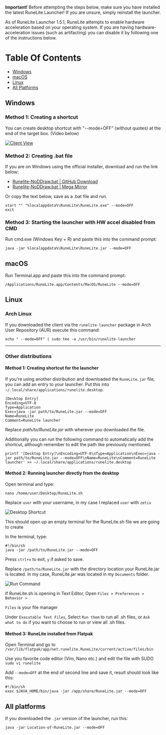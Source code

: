 **Important!** Before attempting the steps below, make sure you have installed the latest RuneLite Launcher! If you are unsure, simply reinstall the launcher.

As of RuneLite Launcher 1.5.1, RuneLite attempts to enable hardware acceleration based on your operating system. If you are having hardware-acceleration issues (such as artifacting) you can disable it by following one of the instructions below.

# Table Of Contents
- [Windows](#windows)
- [macOS](#macos)
- [Linux](#linux)
- [All Platforms](#all-platforms)

## Windows

### Method 1: Creating a shortcut

You can create desktop shortcut with "--mode=OFF" (without quotes) at the end of the target box. (Video below)

[![Client View](https://thumbs.gfycat.com/DamagedWealthyKoalabear-size_restricted.gif)](https://gfycat.com/DamagedWealthyKoalabear)

### Method 2: Creating .bat file

If you are on Windows using the official installer, download and run the link below:

* [Runelite-NoDDraw.bat | GitHub Download](files/runelite-no-ddraw.bat)
* [Runelite-NoDDraw.bat | Mega Mirror](https://mega.nz/#!xyYDgRYS!f6ShaNg6ULtuEsRdLk_Zm_QRzuU-x9SmihIMfVY_Vc0)

Or copy the text below, save as a .bat file and run.
```
start "" "%localappdata%\RuneLite\RuneLite.exe" --mode=OFF
exit
```

### Method 3: Starting the launcher with HW accel disabled from CMD

Run cmd.exe (Windows Key + R) and paste this into the command prompt:
```
java -jar %localappdata%\RuneLite\RuneLite.jar --mode=OFF
```

## macOS

Run Terminal.app and paste this into the command prompt:

```
/Applications/RuneLite.app/Contents/MacOS/RuneLite --mode=OFF
```

## Linux

### Arch Linux

If you downloaded the client via the `runelite-launcher` package in Arch User Repository (AUR) execute this command:

```
echo " --mode=OFF" | sudo tee -a /usr/bin/runelite-launcher
```

***

### Other distributions

#### Method 1: Creating shortcut for the launcher

If you're using another distribution and downloaded the `RuneLite.jar` file, you can add an entry to your launcher. Put this into `~/.local/share/applications/runelite.desktop`.
```
[Desktop Entry]
Encoding=UTF-8
Type=Application
Exec=java -jar path/to/RuneLite.jar --mode=OFF
Name=RuneLite
Comment=RuneLite launcher
```
Replace _path/to/RuneLite.jar_ with wherever you downloaded the file. 

Additionally you can run the following command to automatically add the shortcut, although remember to edit the path like previously mentioned.

```
printf '[Desktop Entry]\nEncoding=UTF-8\nType=Application\nExec=java -jar path/to/RuneLite.jar --mode=OFF\nName=RuneLite\nComment=RuneLite launcher' >> ~/.local/share/applications/runelite.desktop
```

#### Method 2: Running launcher directly from the desktop

Open terminal and type:
```
nano /home/user/Desktop/RuneLite.sh
```
Replace `user` with your username, in my case I replaced `user` with `zetix`

![Desktop Shortcut](https://i.imgur.com/rbA5Ykk.png)

This should open up an empty terminal for the RuneLite.sh file we are going to create

In the terminal, type:

```
#!/bin/sh
java -jar /path/to/RuneLite.jar --mode=OFF
```

Press `ctrl+x` to exit, `y` if asked to save.

Replace `/path/to/RuneLite.jar` with the directory location your RuneLite.jar is located. In my case, RuneLite.jar was located in my `Documents` folder.

![Run Command](https://i.imgur.com/RvCXBTG.png)

If RuneLite.sh is opening in Text Editor, Open `Files > Preferences > Behavior >`

`Files` is your file manager

Under `Executable Text Files`, Select `Run them` to run all .sh files, or `Ask what to do` if you want to choose to run or view all .sh files.

#### Method 3: RuneLite installed from Flatpak

Open Terminal and go to `/var/lib/flatpak/app/net.runelite.RuneLite/current/active/files/bin`

Use you favorite code editor (Vim, Nano etc.) and edit the file with SUDO `sudo vi runelite`

Add `--mode=OFF` at the end of second line and save it, result should look like this:

```
#!/bin/sh
exec $JAVA_HOME/bin/java -jar /app/share/RuneLite.jar --mode=OFF
```

## All platforms

If you downloaded the `.jar` version of the launcher, run this:

```
java -jar Location-of-RuneLite.jar --mode=OFF
```